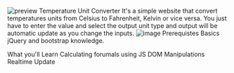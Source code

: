 ![preview](https://github.com/dsbahuguna/Temperature-Converter/assets/133838937/223b22e1-bafb-4815-84b0-f43e1f3787b0)
Temperature Unit Converter
It's a simple website that convert temperatures units from Celsius to Fahrenheit, Kelvin or vice versa. You just have to enter the value and select the output unit type and output will be automatic update as you change the inputs.
![image](https://github.com/dsbahuguna/Temperature-Converter/assets/133838937/c89d8f8a-2828-4644-8c58-65576b184ee9)
Prerequistes
Basics jQuery and bootstrap knowledge.

What you'll Learn
Calculating forumals using JS
DOM Manipulations
Realtime Update
